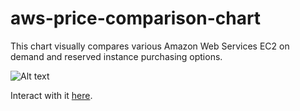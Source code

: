 aws-price-comparison-chart
==========================
This chart visually compares various Amazon Web Services EC2 on demand and reserved instance purchasing options.

![Alt text](https://raw2.github.com/kenklin/aws-price-comparison-chart/master/aws-price-comparison-chart-small.png)<br>


Interact with it [here](http://kenlin.com/x/aws-price-comparison-chart/).
